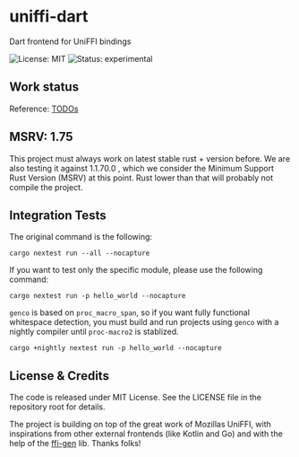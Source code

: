 # uniffi-dart

Dart frontend for UniFFI bindings

![License: MIT](https://img.shields.io/github/license/acterglobal/uniffi-dart?style=flat-square) ![Status: experimental](https://img.shields.io/badge/status-experimental-red?style=flat-square)

## Work status

Reference: [TODOs](./TODO.md)

## MSRV: 1.75

This project must always work on latest stable rust + version before. We are also testing it against 1.1.70.0 , which we consider the Minimum Support Rust Version (MSRV) at this point. Rust lower than that will probably not compile the project.

## Integration Tests

The original command is the following:

```
cargo nextest run --all --nocapture
```

If you want to test only the specific module, please use the following command:

```
cargo nextest run -p hello_world --nocapture
```

`genco` is based on `proc_macro_span`, so if you want fully functional whitespace detection, you must build and run projects using `genco` with a nightly compiler until `proc-macro2` is stablized.

```
cargo +nightly nextest run -p hello_world --nocapture
```

## License & Credits

The code is released under MIT License. See the LICENSE file in the repository root for details.

The project is building on top of the great work of Mozillas UniFFI, with inspirations from other external frontends (like Kotlin and Go) and with the help of the [ffi-gen](https://github.com/acterglobal/ffi-gen) lib. Thanks folks!
